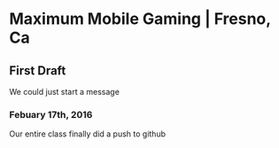 # Maximum Mobile Gaming | Fresno, Ca
## First Draft
<p>We could just start a message</p>

### Febuary 17th, 2016
<p>Our entire class finally did a push to github</p>